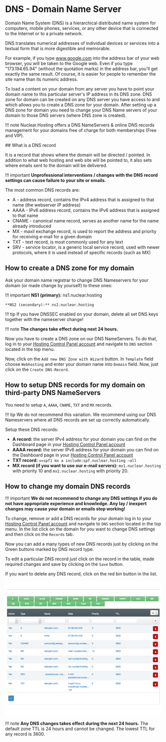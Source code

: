 # DNS - Domain Name Server

Domain Name System (DNS) is a hierarchical distributed name system for computers, mobile phones, services, or any other device that is connected to the Internet or to a private network.

DNS translates numerical addresses of individual devices or services into a textual form that is more digestible and memorable.

For example, if you type www.google.com into the address bar of your web browser, you will be taken to the Google web. Even if you type "173.194.65.94" (without the quotation marks) in the address bar, you'll get exactly the same result. Of course, it is easier for people to remember the site name than its numeric address.

To load a content on your domain from any server you have to point your domain name to this particular server's IP address in its DNS zone. DNS zone for domain can be created on any DNS server you have access to and which allows you to create a DNS zone for your domain. After setting up a DNS zone for domain you need to change your DNS Name servers of your domain to those DNS servers (where DNS zone is created).

!!! note
	Nuclear.Hosting offers a DNS NameServers & online DNS records management for your domains free of charge for both memberships (Free and VIP).

## What is a DNS record

It is a record that shows where the domain will be directed / pointed. In addition to what web hosting and web site will be pointed to, it also sets where emails sent to the domain will be delivered.

!!! important
	**Unprofessional interventions / changes with the DNS record settings can cause failure to your site or emails.**

The most common DNS records are:

  - A - address record, contains the IPv4 address that is assigned to that name (the webserver IP address)
  - AAAA - IPv6 address record, contains the IPv6 address that is assigned to that name
  - CNAME - canonical name record, serves as another name for the name already introduced
  - MX - maxil exchange record, is used to report the address and priority for receiving e-mail for a given domain
  - TXT - text record, is most commonly used for any text
  - SRV - service locator, is a generic local service record, used with newer protocols, where it is used instead of specific records (such as MX)

## How to create a DNS zone for my domain

Ask your domain name registrar to change DNS Nameservers for your domain (or made change by yourself) to these ones:

!!! important
	**NS1 (primary):** ns1.nuclear.hosting

	**NS2 (secondary):** ns2.nuclear.hosting

!!! tip
	If you have DNSSEC enabled on your domain, delete all set DNS keys together with the nameserver change!

!!! note
	**The changes take effect during next 24 hours.**

Now you have to create a DNS zone on our DNS NameServers. To do that, log in to your [Hosting Control Panel account](https://my.nuclear.hosting) and navigate to ```DNS``` section located in the top menu.

Now, click on the ```Add new DNS Zone with Wizard``` button. In ```Template``` field choose ```Webhosting``` and enter your domain name into ```Domain``` field. Now, just click on the ```Create DNS-Record```.

## How to setup DNS records for my domain on third-party DNS NameServers

You need to setup ```A```, ```AAAA```, ```CNAME```, ```TXT``` and ```MX``` records.

!!! tip
	We do not recommend this variation. We recommend using our DNS Nameservers where all DNS records are set up correctly automatically.

Setup these DNS records:

 - **A record:** the server IPv4 address for your domain you can find on the Dashboard page in your [Hosting Control Panel account](https://my.nuclear.hosting)
 - **AAAA record:** the server IPv6 address for your domain you can find on the Dashboard page in your [Hosting Control Panel account](https://my.nuclear.hosting)
 - **TXT record:** ```v=spf1 mx a include:spf.nuclear.hosting ~all```
 - **MX record (if you want to use our e-mail servers):** ```mx1.nuclear.hosting``` with priority 10 and ```mx2.nuclear.hosting``` with priority 20.

## How to change my domain DNS records

!!! important
	**We do not recommend to change any DNS settings if you do not have appropriate experience and knowledge. Any lay / inexpert changes may cause your domain or emails stop working!**

To change, remove or add a DNS records for your domain log in to your [Hosting Control Panel account](https://my.nuclear.hosting) and navigate to ```DNS``` section located in the top menu. In the list click on the domain for you want to change DNS settings and then click on the ```Records``` tab.

Now you can add a many types of new DNS records just by clicking on the Green buttons marked by DNS record type.

To edit a particular DNS record just click on the record in the table, made required changes and save by clicking on the ```Save``` button.

If you want to delete any DNS record, click on the red bin button in the list.

![DNS Records Edit](img/dns_records_edit.png)

!!! note
	**Any DNS changes takes effect during the next 24 hours.** The default zone TTL is 24 hours and cannot be changed. The lowest TTL for any record is 3600.
